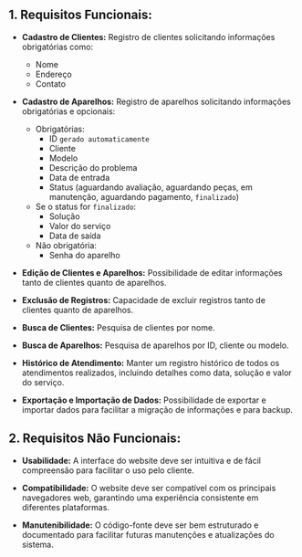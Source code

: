 ## 1. Requisitos Funcionais:

-   **Cadastro de Clientes:** Registro de clientes solicitando informações obrigatórias como:
    -   Nome
    -   Endereço
    -   Contato

-   **Cadastro de Aparelhos:** Registro de aparelhos solicitando informações obrigatórias e opcionais:
    -   Obrigatórias:
        -   ID `gerado automaticamente`
        -   Cliente
        -   Modelo
        -   Descrição do problema
        -   Data de entrada
        -   Status (aguardando avaliação, aguardando peças, em manutenção, aguardando pagamento, `finalizado`)
    -   Se o status for `finalizado`:
        -   Solução
        -   Valor do serviço
        -   Data de saída
    -   Não obrigatória:
        -   Senha do aparelho

-   **Edição de Clientes e Aparelhos:** Possibilidade de editar informações tanto de clientes quanto de aparelhos.

-   **Exclusão de Registros:** Capacidade de excluir registros tanto de clientes quanto de aparelhos.

-   **Busca de Clientes:** Pesquisa de clientes por nome.

-   **Busca de Aparelhos:** Pesquisa de aparelhos por ID, cliente ou modelo.

-   **Histórico de Atendimento:** Manter um registro histórico de todos os atendimentos realizados, incluindo detalhes como data, solução e valor do serviço.

-   **Exportação e Importação de Dados:** Possibilidade de exportar e importar dados para facilitar a migração de informações e para backup.

## 2. Requisitos Não Funcionais:

-   **Usabilidade:** A interface do website deve ser intuitiva e de fácil compreensão para facilitar o uso pelo cliente.

-   **Compatibilidade:** O website deve ser compatível com os principais navegadores web, garantindo uma experiência consistente em diferentes plataformas.

-   **Manutenibilidade:** O código-fonte deve ser bem estruturado e documentado para facilitar futuras manutenções e atualizações do sistema.